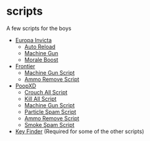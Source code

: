 # scripts
A few scripts for the boys

* [Europa Invicta](https://github.com/iNeedABetterUser/scripts/tree/main/europainvicta)
  * [Auto Reload](https://github.com/iNeedABetterUser/scripts/blob/main/europainvicta/auto_reload.lua)
  * [Machine Gun](https://github.com/iNeedABetterUser/scripts/blob/main/europainvicta/machinegun.lua)
  * [Morale Boost](https://github.com/iNeedABetterUser/scripts/blob/main/europainvicta/morale_boost.lua)
* [Frontier](https://github.com/iNeedABetterUser/scripts/tree/main/frontier)
  * [Machine Gun Script](https://github.com/iNeedABetterUser/scripts/blob/main/frontier/machinegun.lua)
  * [Ammo Remove Script](https://github.com/iNeedABetterUser/scripts/blob/main/frontier/remove_ammo.lua)
* [PoopXD](https://github.com/iNeedABetterUser/scripts/tree/main/poopxd)
  * [Crouch All Script](https://github.com/iNeedABetterUser/scripts/blob/main/poopxd/crouch_all.lua)
  * [Kill All Script](https://github.com/iNeedABetterUser/scripts/blob/main/poopxd/kill_all.lua)
  * [Machine Gun Script](https://github.com/iNeedABetterUser/scripts/blob/main/poopxd/machinegun.lua)
  * [Particle Spam Script](https://github.com/iNeedABetterUser/scripts/blob/main/poopxd/particles.lua)
  * [Ammo Remove Script](https://github.com/iNeedABetterUser/scripts/blob/main/poopxd/remove_ammo.lua)
  * [Smoke Spam Script](https://github.com/iNeedABetterUser/scripts/blob/main/poopxd/smoke.lua)
* [Key Finder](https://github.com/iNeedABetterUser/scripts/blob/main/keyfinder.lua) (Required for some of the other scripts)
